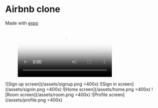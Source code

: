 # Airbnb clone

Made with [expo]

<figure class="video_container">
  <video controls="true" allowfullscreen="true" poster="path/to/poster_image.png">
    <source src="/assets/airbnb.mp4" type="video/mp4">
  </video>
</figure>

![Sign up screen](/assets/signup.png =400x)
![Sign in screen](/assets/signin.png =400x)
![Home screen](/assets/home.png =400x)
![Room screen](/assets/room.png =400x)
![Profile screen](/assets/profile.png =400x)

<!-- links -->

[expo]: https://docs.expo.io/
